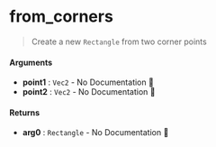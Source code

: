 # from\_corners

>  Create a new `Rectangle` from two corner points

#### Arguments

- **point1** : `Vec2` \- No Documentation 🚧
- **point2** : `Vec2` \- No Documentation 🚧

#### Returns

- **arg0** : `Rectangle` \- No Documentation 🚧